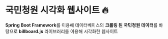 # 국민청원 시각화 웹사이트 🔥

**Spring Boot Framework**를 이용해 데이터베이스의 **크롤링 된 국민청원 데이터**를 바탕으로 **billboard.js** 라이브러리를 이용해 시각화한 웹사이트
